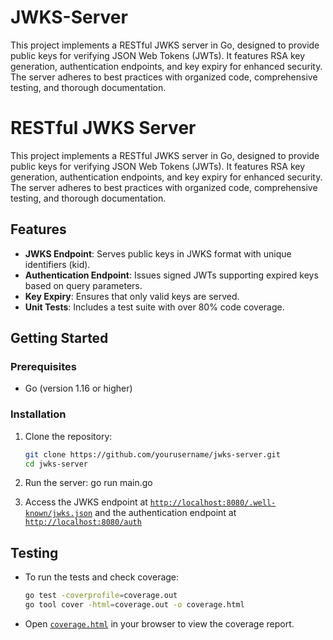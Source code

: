 # JWKS-Server
This project implements a RESTful JWKS server in Go, designed to provide public keys for verifying JSON Web Tokens (JWTs). It features RSA key generation, authentication endpoints, and key expiry for enhanced security. The server adheres to best practices with organized code, comprehensive testing, and thorough documentation.

# RESTful JWKS Server

This project implements a RESTful JWKS server in Go, designed to provide public keys for verifying JSON Web Tokens (JWTs). It features RSA key generation, authentication endpoints, and key expiry for enhanced security. The server adheres to best practices with organized code, comprehensive testing, and thorough documentation.

## Features

- **JWKS Endpoint**: Serves public keys in JWKS format with unique identifiers (kid).
- **Authentication Endpoint**: Issues signed JWTs supporting expired keys based on query parameters.
- **Key Expiry**: Ensures that only valid keys are served.
- **Unit Tests**: Includes a test suite with over 80% code coverage.

## Getting Started

### Prerequisites

- Go (version 1.16 or higher)

### Installation

1. Clone the repository:
   ```bash
   git clone https://github.com/yourusername/jwks-server.git
   cd jwks-server

2. Run the server:
  go run main.go

3. Access the JWKS endpoint at [`http://localhost:8080/.well-known/jwks.json`](#http://localhost:8080/.well-known/jwks.json) and the authentication endpoint at [`http://localhost:8080/auth`](#http://localhost:8080/auth)

## Testing

- To run the tests and check coverage:
  ```bash
  go test -coverprofile=coverage.out
  go tool cover -html=coverage.out -o coverage.html
- Open [`coverage.html`](#coverage.html) in your browser to view the coverage report.
